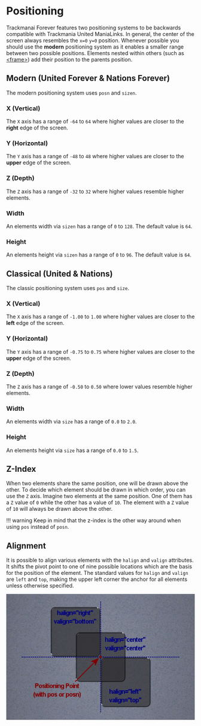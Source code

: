 # Positioning
Trackmanai Forever features two positioning systems to be backwards compatible with Trackmania United ManiaLinks. In general, the center of the screen always resembles the `x=0` `y=0` position. Whenever possible you should use the **modern** positioning system as it enables a smaller range between two possible positions. Elements nested within others (such as [&lt;frame&gt;](../elements/frame.md)) add their position to the parents position.

## Modern (United Forever & Nations Forever)
The modern positioning system uses ``posn`` and ``sizen``.

### X (Vertical)
The `X` axis has a range of `-64` to `64` where higher values are closer to the **right** edge of the screen.

### Y (Horizontal)
The `Y` axis has a range of `-48` to `48` where higher values are closer to the **upper** edge of the screen.

### Z (Depth)
The `Z` axis has a range of `-32` to `32` where higher values resemble higher elements.

### Width
An elements width via `sizen` has a range of `0` to `128`. The default value is `64`.

### Height
An elements height via `sizen` has a range of `0` to `96`. The default value is `64`.

## Classical (United & Nations)
The classic positioning system uses ``pos`` and ``size``.

### X (Vertical)
The `X` axis has a range of `-1.00` to `1.00` where higher values are closer to the **left** edge of the screen.

### Y (Horizontal)
The `Y` axis has a range of `-0.75` to `0.75` where higher values are closer to the **upper** edge of the screen.

### Z (Depth)
The `Z` axis has a range of `-0.50` to `0.50` where lower values resemble higher elements.

### Width
An elements width via `size` has a range of `0.0` to `2.0`.

### Height
An elements height via `size` has a range of `0.0` to `1.5`.

## Z-Index
When two elements share the same position, one will be drawn above the other. To decide which element should be drawn in which order, you can use the `Z` axis. Imagine two elements at the same position. One of them has a `Z` value of `0` while the other has a value of `10`. The element with a `Z` value of `10` will always be drawn above the other.

!!! warning
    Keep in mind that the z-index is the other way around when using `pos` instead of `posn`.

## Alignment
It is possible to align various elements with the `halign` and `valign` attributes. It shifts the pivot point to one of nine possible locations which are the basis for the position of the element. The standard values for `halign` and `valign` are `left` and `top`, making the upper left corner the anchor for all elements unless otherwise specified.

![Alignment Example](./img/alignment-example.png)